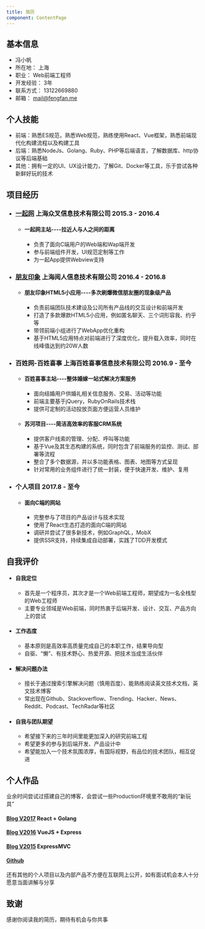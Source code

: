 ```yaml
---
title: 简历
component: ContentPage
---
```

## 基本信息

- 冯小帆
- 所在地： 上海
- 职业： Web前端工程师
- 开发经验： 3年
- 联系方式： 13122669880
- 邮箱： mail@fengfan.me

## 个人技能

- 前端：熟悉ES规范，熟悉Web规范，熟练使用React、Vue框架，熟悉前端现代化构建流程以及构建工具
- 后端：熟悉NodeJs、Golang、Ruby、PHP等后端语言，了解数据库、http协议等后端基础
- 其他：拥有一定的UI、UX设计能力，了解Git、Docker等工具，乐于尝试各种新鲜好玩的技术

## 项目经历

- ### [一起网](http://yiqixxx.com) 上海众叉信息技术有限公司 2015.3 - 2016.4
  - #### 一起网主站----拉近人与人之间的距离
    - 负责了面向C端用户的Web端和Wap端开发
    - 参与前端组件开发，UI规范定制等工作
    - 为一起App提供Webview支持
- ### [朋友印象](http://pyyx.com) 上海阅人信息技术有限公司 2016.4 - 2016.8
  - #### 朋友印象HTML5小应用----多次刷爆微信朋友圈的现象级产品
    - 负责前端团队技术建设及公司所有产品线的交互设计和前端开发
    - 打造了多款爆款HTML5小应用，例如匿名聊天、三个词形容我、约乎等
    - 带领前端小组进行了WebApp优化重构
    - 基于HTML5应用特点对前端进行了深度优化，提升载入效率，同时在线峰值达到约20W人数
- ### 百姓网-百姓喜事 上海百姓喜事信息技术有限公司 2016.9 - 至今
  - #### 百姓喜事主站----整体婚嫁一站式解决方案服务
    - 面向结婚用户供婚礼相关信息服务、交易、活动等功能
    - 前端主要基于jQuery，RubyOnRails技术栈
    - 提供可定制的活动投放页面方便运营人员维护
  - #### 苏河项目----简洁高效率的客服CRM系统
    - 提供客户线索的管理、分配、呼叫等功能
    - 基于Vue及其生态构建的系统，同时包含了前端服务的监控、测试、部署等流程
    - 整合了多个数据源，并以多功能表格、图表、地图等方式呈现
    - 针对常用的业务组件进行了统一封装，便于快速开发、维护、复用
- ### 个人项目 2017.8 - 至今
  - #### 面向C端的网站
    - 完整参与了项目的产品设计与技术实现
    - 使用了React生态打造的面向C端的网站
    - 调研并尝试了很多新技术，例如GraphQL，MobX
    - 提供SSR支持，持续集成自动部署，实践了TDD开发模式

## 自我评价
  - #### 自我定位
    - 首先是一个程序员，其次才是一个Web前端工程师，期望成为一名全栈型的Web工程师
    - 主要专业领域是Web前端，同时热衷于后端开发、设计、交互、产品方向上的尝试
  - #### 工作态度
    - 基本原则是高效率高质量完成自己的本职工作，结果导向型
    - 自驱、“懒”、有技术野心、热爱开源、把技术当成生活伙伴
  - #### 解决问题办法
    - 擅长于通过搜索引擎解决问题（慎用百度）、能熟练阅读英文技术文档，英文技术博客
    - 常出现在Github、Stackoverflow、Trending、Hacker、News、Reddit、Podcast、TechRadar等社区
  - #### 自我与团队期望
    - 希望接下来的三年时间里能更加深入的研究前端工程
    - 希望更多的参与到后端开发、产品设计中
    - 希望能加入一个技术氛围浓厚，有国际视野，有品位的技术团队，相互促进

## 个人作品

业余时间尝试过搭建自己的博客，会尝试一些Production环境里不敢用的“新玩具”

#### [Blog V2017](http://oct16.cn) React + Golang   
#### [Blog V2016](http://b.fengfan.me) VueJS + Express   
#### [Blog V2015](http://fengfan.me/v1) ExpressMVC   
#### [Github](http://github.com/oct16)

还有其他的个人项目以及内部产品不方便在互联网上公开，如有面试机会本人十分愿意当面讲解与分享

## 致谢
感谢你阅读我的简历，期待有机会与你共事

